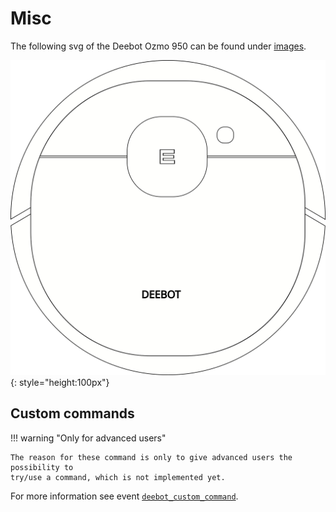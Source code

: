# Misc

The following svg of the Deebot Ozmo 950 can be found under [images](../../assets/images/deebot950.svg).

![SVG Deebot Ozmo 950](../../assets/images/deebot950.svg){: style="height:100px"}

## Custom commands

!!! warning "Only for advanced users"

    The reason for these command is only to give advanced users the possibility to
    try/use a command, which is not implemented yet.

For more information see event [`deebot_custom_command`](events.md#deebotcustomcommand).
